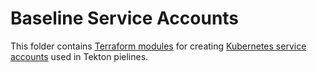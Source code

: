 # Baseline Service Accounts

This folder contains [Terraform modules](https://terraform.io/docs/language/modules/index.html) for creating [Kubernetes service accounts](https://kubernetes.io/docs/tasks/configure-pod-container/configure-service-account/) used in Tekton pielines.
